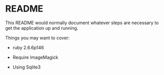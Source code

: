# README

This README would normally document whatever steps are necessary to get the
application up and running.

Things you may want to cover:

* ruby 2.6.6p146

* Require ImageMagick

* Using Sqlite3

